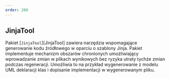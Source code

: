```yaml
---
order: 200
---
```







## JinjaTool

Pakiet [`JinjaTool`][JinjaTool] zawiera narzędzia wspomagające generowanie kodu źródłowego w oparciu o szablony Jinja. Pakiet implementuje mechanizm obszarów chronionych umożliwiający wprowadzanie zmian w plikach wynikowych bez ryzyka utraty tychże zmian podczas regeneracji. Umożliwia to na przykład wygenerowanie z modelu UML deklaracji klas i dopisanie implementacji w wygenerowanym pliku.